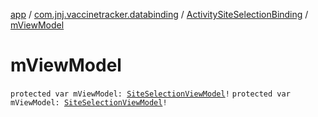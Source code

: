 [app](../../index.md) / [com.jnj.vaccinetracker.databinding](../index.md) / [ActivitySiteSelectionBinding](index.md) / [mViewModel](./m-view-model.md)

# mViewModel

`protected var mViewModel: `[`SiteSelectionViewModel`](../../com.jnj.vaccinetracker.siteselection/-site-selection-view-model/index.md)`!`
`protected var mViewModel: `[`SiteSelectionViewModel`](../../com.jnj.vaccinetracker.siteselection/-site-selection-view-model/index.md)`!`